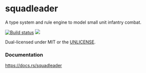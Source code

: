squadleader
======
A type system and rule engine to model small unit infantry combat.

[![Build status](https://github.com/cryptopatrick/squadleader/workflows/ci/badge.svg)](https://github.com/cryptopatrick/squadleader/actions)
[![](http://meritbadge.herokuapp.com/arrange)](https://crates.io/crates/squadleader)

Dual-licensed under MIT or the [UNLICENSE](http://unlicense.org).


### Documentation
https://docs.rs/squadleader
